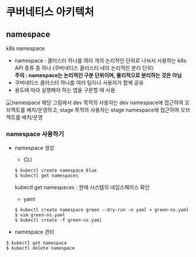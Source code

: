 # 쿠버네티스 아키텍처
## namespace
k8s namespace
+ namespace : 클러스터 하나를 여러 개의 논리적인 단위로 나눠서 사용하는 k8s API 종류 중 하나 (쿠버네티스 클러스터 내의 논리적인 분리 단위)  
  **주의 : namespace는 논리적인 구분 단위이며, 물리적으로 분리하는 것은 아님**
+ 쿠버네티스 클러스터 하나를 여러 팀이나 사용자가 함께 공유
+ 용도에 따라 실행해야 하는 앱을 구분할 때 사용  

![namespace](https://user-images.githubusercontent.com/77559262/157604877-0485e5be-9926-4fc7-a84b-180ba6b6543a.png)
해당 그림에서 dev 목적의 사용자는 dev namespace에 접근하여 오브젝트를 배치/운영하고, stage 목적의 사용자는 stage namespace에 접근하여 오브젝트를 배치/운영

### namespace 사용하기
+ namespace 생성
    + CLI
    ```
    $ kubectl create namespace blue
    $ kubectl get namespaces 
    ```
    kubectl get namespaces : 현재 시스템의 네임스페이스 확인  
    
    + yaml  
    ```
    $ kubectl create namespace green --dry-run -o yaml > green-ns.yaml
    $ vim green-ns.yaml
    $ kubectl create -f green-ns.yaml
    ```
+ namespace 관리
```
$ kubectl get namespace
$ kubectl delete namespace
```
